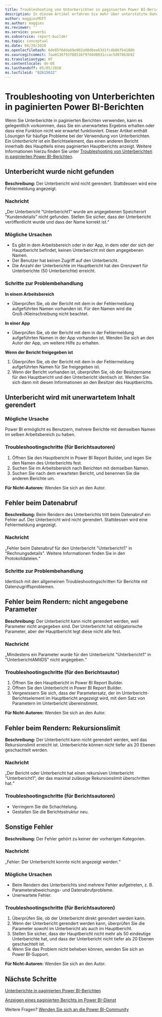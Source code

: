```yaml
---
title: Troubleshooting von Unterberichten in paginierten Power BI-Berichten
description: In diesem Artikel erfahren Sie mehr über unterstützte Datenquellen für paginierte Berichte im Power BI-Dienst und dazu, wie Sie eine Verbindung zu Datenquellen der Azure SQL-Datenbank herstellen.
author: maggiesMSFT
ms.author: maggies
ms.reviewer: ''
ms.service: powerbi
ms.subservice: report-builder
ms.topic: conceptual
ms.date: 04/29/2020
ms.openlocfilehash: 6de85f6dda69e902a98d6ee63d1fc4b86fb4180b
ms.sourcegitcommit: 7aa0136f93f88516f97ddd8031ccac5d07863b92
ms.translationtype: HT
ms.contentlocale: de-DE
ms.lasthandoff: 05/05/2020
ms.locfileid: "82615632"
---
```

# <a name="troubleshoot-subreports-in-power-bi-paginated-reports"></a>Troubleshooting von Unterberichten in paginierten Power BI-Berichten

Wenn Sie Unterberichte in paginierten Berichten verwenden, kann es gelegentlich vorkommen, dass Sie ein unerwartetes Ergebnis erhalten oder dass eine Funktion nicht wie erwartet funktioniert. Dieser Artikel enthält Lösungen für häufige Probleme bei der Verwendung von Unterberichten. Ein *Unterbericht* ist ein Berichtselement, das einen anderen Bericht innerhalb des Hauptteils eines paginierten Hauptberichts anzeigt. Weitere Informationen hierzu finden Sie unter [Troubleshooting von Unterberichten in paginierten Power BI-Berichten](subreports.md).

## <a name="subreport-couldnt-be-found"></a>Unterbericht wurde nicht gefunden

**Beschreibung:** Der Unterbericht wird nicht gerendert. Stattdessen wird eine Fehlermeldung angezeigt.

### <a name="message"></a>Nachricht

„Der Unterbericht "Unterbericht1" wurde am angegebenen Speicherort "Kundendetails" nicht gefunden. Stellen Sie sicher, dass der Unterbericht veröffentlicht wurde und dass der Name korrekt ist.“

### <a name="possible-reasons"></a>Mögliche Ursachen

- Es gibt in dem Arbeitsbereich oder in der App, in dem oder der sich der Hauptbericht befindet, keinen Unterbericht mit dem angegebenen Namen.
- Der Benutzer hat keinen Zugriff auf den Unterbericht.
- Die Anzahl der Unterberichte im Hauptbericht hat den Grenzwert für Unterberichte (50 Unterberichte) erreicht.

### <a name="troubleshooting-steps"></a>Schritte zur Problembehandlung

**In einem Arbeitsbereich**

- Überprüfen Sie, ob der Bericht mit dem in der Fehlermeldung aufgeführten Namen vorhanden ist. Für den Namen wird die Groß-/Kleinschreibung nicht beachtet.

**In einer App**

- Überprüfen Sie, ob der Bericht mit dem in der Fehlermeldung aufgeführten Namen in der App vorhanden ist. Wenden Sie sich an den Autor der App, um weitere Hilfe zu erhalten.

**Wenn der Bericht freigegeben ist**

1. Überprüfen Sie, ob der Bericht mit dem in der Fehlermeldung aufgeführten Namen für Sie freigegeben ist.
2. Wenn der Bericht vorhanden ist, überprüfen Sie, ob der Besitzername für den Hauptbericht und den Unterbericht identisch ist. Wenden Sie sich dann mit diesen Informationen an den Besitzer des Hauptberichts.

## <a name="subreport-renders-with-unexpected-content"></a>Unterbericht wird mit unerwartetem Inhalt gerendert

### <a name="possible-reason"></a>Mögliche Ursache

Power BI ermöglicht es Benutzern, mehrere Berichte mit demselben Namen im selben Arbeitsbereich zu haben.

### <a name="troubleshooting-steps-for-report-authors"></a>Troubleshootingschritte (für Berichtsautoren)

1. Öffnen Sie den Hauptbericht in Power BI Report Builder, und legen Sie den Namen des Unterberichts fest.
2. Suchen Sie im Arbeitsbereich nach Berichten mit demselben Namen.
3. Suchen Sie nach dem erwarteten Bericht, und benennen Sie die anderen Berichte um.

**Für Nicht-Autoren:** Wenden Sie sich an den Autor.

## <a name="data-retrieval-fails"></a>Fehler beim Datenabruf

**Beschreibung:** Beim Rendern des Unterberichts tritt beim Datenabruf ein Fehler auf. Der Unterbericht wird nicht gerendert. Stattdessen wird eine Fehlermeldung angezeigt.

### <a name="message"></a>Nachricht

„Fehler beim Datenabruf für den Unterbericht "Unterbericht1" in "Rechnungsdetails". Weitere Informationen finden Sie in den Protokolldateien.“

### <a name="troubleshooting-steps"></a>Schritte zur Problembehandlung

Identisch mit den allgemeinen Troubleshootingschritten für Berichte mit Datenzugriffsproblemen.

## <a name="rendering-fails-unspecified-parameters"></a>Fehler beim Rendern: nicht angegebene Parameter

**Beschreibung:** Der Unterbericht kann nicht gerendert werden, weil Parameter nicht angegeben sind. Der Unterbericht hat obligatorische Parameter, aber der Hauptbericht legt diese nicht alle fest.

### <a name="message"></a>Nachricht 
„Mindestens ein Parameter wurde für den Unterbericht "Unterbericht1" in "UnterberichtAMitDS" nicht angegeben.“

### <a name="troubleshooting-steps-for-the-report-author"></a>Troubleshootingschritte (für den Berichtsautor)

1. Öffnen Sie den Hauptbericht in Power BI Report Builder.
2. Öffnen Sie den Unterbericht in Power BI Report Builder.
3. Vergewissern Sie sich, dass der Parametersatz, der im Unterbericht-Berichtselement im Hauptbericht angezeigt wird, mit dem Satz von Parametern im Unterbericht übereinstimmt.

**Für Nicht-Autoren:** Wenden Sie sich an den Autor.

## <a name="rendering-fails-recursion-limit"></a>Fehler beim Rendern: Rekursionslimit

**Beschreibung:** Der Unterbericht kann nicht gerendert werden, weil das Rekursionslimit erreicht ist. Unterberichte können nicht tiefer als 20 Ebenen geschachtelt werden.

### <a name="message"></a>Nachricht

„Der Bericht oder Unterbericht hat einen rekursiven Unterbericht "Unterbericht1", der das maximal zulässige Rekursionslimit überschritten hat.“

### <a name="troubleshooting-steps-for-report-authors"></a>Troubleshootingschritte (für Berichtsautoren)

- Verringern Sie die Schachtelung.
- Gestalten Sie die Berichtsstruktur neu.

## <a name="other-errors"></a>Sonstige Fehler

**Beschreibung:** Der Fehler gehört zu keiner der vorherigen Kategorien.

### <a name="message"></a>Nachricht

„Fehler: Der Unterbericht konnte nicht angezeigt werden.“

### <a name="possible-reasons"></a>Mögliche Ursachen

- Beim Rendern des Unterberichts sind mehrere Fehler aufgetreten, z. B. Parameterabweichungs- und Datenabrufprobleme.
- Unerwartete Fehler.

### <a name="troubleshooting-steps-for-report-authors"></a>Troubleshootingschritte (für Berichtsautoren)

1. Überprüfen Sie, ob der Unterbericht direkt gerendert werden kann.
2. Wenn der Unterbericht gerendert werden kann, überprüfen Sie die Parameter sowohl im Unterbericht als auch im Hauptbericht.
3. Stellen Sie sicher, dass der Hauptbericht nicht mehr als 50 eindeutige Unterberichte hat, und dass der Unterbericht nicht tiefer als 20 Ebenen geschachtelt ist.
4. Wenn Sie das Problem nicht beheben können, wenden Sie sich an Power BI-Support.

**Für Nicht-Autoren:** Wenden Sie sich an den Autor.

## <a name="next-steps"></a>Nächste Schritte

[Unterberichte in paginierten Power BI-Berichten](subreports.md)

[Anzeigen eines paginierten Berichts im Power BI-Dienst](../consumer/paginated-reports-view-power-bi-service.md)

Weitere Fragen? [Wenden Sie sich an die Power BI-Community](https://community.powerbi.com/)
